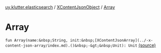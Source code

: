 [uy.klutter.elasticsearch](../index.md) / [XContentJsonObject](index.md) / [Array](.)


# Array
`fun Array(name:&nbsp;String, init:&nbsp;[XContentJsonArray](../-x-content-json-array/index.md).()&nbsp;-&gt;&nbsp;Unit): Unit` [(source)](https://github.com/kohesive/klutter/blob/master/elasticsearch-jdk7/src/main/kotlin/uy/klutter/elasticsearch/XContent.kt#L100)


